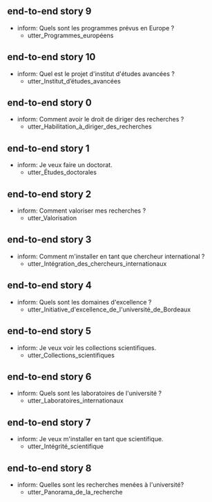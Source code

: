 ## end-to-end story 9
* inform: Quels sont les programmes prévus en Europe ?   <!-- predicted: Programmes_européens: Quels sont les programmes prévus en Europe ? -->
    - utter_Programmes_européens


## end-to-end story 10
* inform: Quel est le projet d'institut d'études avancées ?   <!-- predicted: Institut_d’études_avancées: Quel est le projet d'institut d'études avancées ? -->
    - utter_Institut_d’études_avancées


## end-to-end story 0
* inform: Comment avoir le droit de diriger des recherches ?   <!-- predicted: Habilitation_à_diriger_des_recherches: Comment avoir le droit de diriger des recherches ? -->
    - utter_Habilitation_à_diriger_des_recherches


## end-to-end story 1
* inform: Je veux faire un doctorat.   <!-- predicted: Études_doctorales: Je veux faire un doctorat. -->
    - utter_Études_doctorales


## end-to-end story 2
* inform: Comment valoriser mes recherches ?   <!-- predicted: Habilitation_à_diriger_des_recherches: Comment valoriser mes recherches ? -->
    - utter_Valorisation   <!-- predicted: utter_Habilitation_à_diriger_des_recherches -->


## end-to-end story 3
* inform: Comment m'installer en tant que chercheur international ?   <!-- predicted: Études_doctorales: Comment m'installer en tant que chercheur international ? -->
    - utter_Intégration_des_chercheurs_internationaux   <!-- predicted: utter_Études_doctorales -->


## end-to-end story 4
* inform: Quels sont les domaines d'excellence ?   <!-- predicted: Études_doctorales: Quels sont les domaines d'excellence ? -->
    - utter_Initiative_d'excellence_de_l'université_de_Bordeaux   <!-- predicted: utter_Études_doctorales -->


## end-to-end story 5
* inform: Je veux voir les collections scientifiques.   <!-- predicted: Collections_scientifiques: Je veux voir les collections scientifiques. -->
    - utter_Collections_scientifiques


## end-to-end story 6
* inform: Quels sont les laboratoires de l'université ?   <!-- predicted: Laboratoires_internationaux: Quels sont les laboratoires de l'université ? -->
    - utter_Laboratoires_internationaux


## end-to-end story 7
* inform: Je veux m'installer en tant que scientifique.   <!-- predicted: Intégrité_scientifique: Je veux m'installer en tant que scientifique. -->
    - utter_Intégrité_scientifique


## end-to-end story 8
* inform: Quelles sont les recherches menées à l'université?   <!-- predicted: Habilitation_à_diriger_des_recherches: Quelles sont les recherches menées à l'université? -->
    - utter_Panorama_de_la_recherche   <!-- predicted: utter_Habilitation_à_diriger_des_recherches -->


